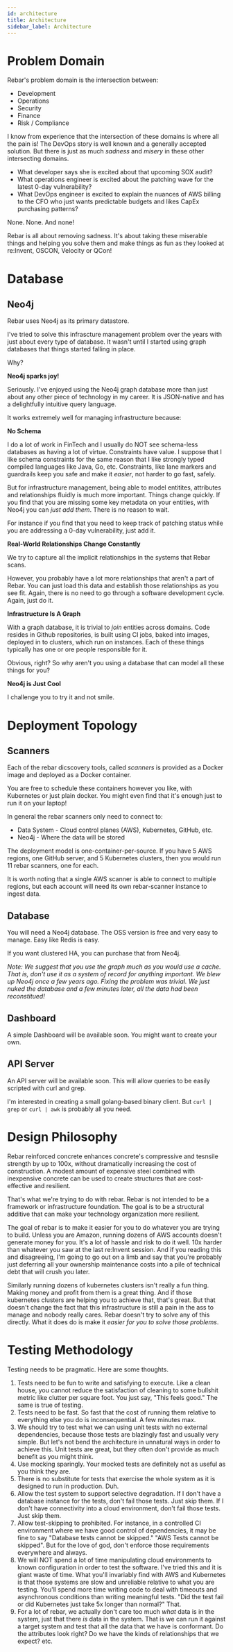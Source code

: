 ```yaml
---
id: architecture
title: Architecture
sidebar_label: Architecture
---
```

# Problem Domain

Rebar's problem domain is the intersection between:

* Development
* Operations
* Security 
* Finance 
* Risk / Compliance

I know from experience that the intersection of these domains is where all the pain is!  The DevOps story is well known and a generally accepted 
solution. But there is just as much _sadness_ and _misery_ in these other intersecting domains.

* What developer says she is excited about that upcoming SOX audit?
* What operations engineer is excited about the patching wave for the latest 0-day vulnerability?
* What DevOps engineer is excited to explain the nuances of AWS billing to the CFO who just wants predictable budgets and likes CapEx purchasing patterns?

None. None. And none!

Rebar is all about removing sadness.  It's about taking these miserable things and helping you solve them and make things as fun as they looked at re:Invent, OSCON, Velocity or QCon!

# Database

## Neo4j

Rebar uses Neo4j as its primary datastore.

I've tried to solve this infrascture management problem over the years with just about every type of database.  It wasn't until I started using graph databases that things started falling in place.

Why?

**Neo4j sparks joy!**

Seriously.  I've enjoyed using the Neo4j graph database more than just about any other piece of technology in my career.  It is JSON-native and has a delightfully intuitive query language.

It works extremely well for managing infrastructure because:

__No Schema__

I do a lot of work in FinTech and I usually do NOT see schema-less databases as having a lot of virtue.  Constraints have value.  I suppose that I like schema constraints for the same reason that I like strongly typed compiled languages like Java, Go, etc.  Constraints, like lane markers and guardrails keep you safe and make it *easier*, not harder to go fast, safely.

But for infrastructure management, being able to model entitites, attributes and relationships fluidly is much more important.  Things change quickly.  If you find that you are missing some key metadata on your entities, with Neo4j you can _just add them_.  There is no reason to wait.

For instance if you find that you need to keep track of patching status while you are addressing a 0-day vulnerability, just add it.

__Real-World Relationships Change Constantly__

We try to capture all the implicit relationships in the systems that Rebar scans.

However, you probably have a lot more relationships that aren't a part of Rebar.  You can just load this data and establish those relationships as you see fit.  Again, there is no need to go through a software development cycle.  Again, just do it.

__Infrastructure Is A Graph__

With a graph database, it is trivial to *join* entities across domains.  Code resides in Github repositories, is built using CI jobs, baked into images, deployed in to clusters, which run on instances.  Each of these things typically has one or ore people responsible for it.  

Obvious, right?  So why aren't you using a database that can model all these things for you?

__Neo4j is Just Cool__

I challenge you to try it and not smile.

# Deployment Topology

## Scanners

Each of the rebar dicscovery tools, called _scanners_ is provided as a Docker image and deployed as a Docker container.  

You are free to schedule these containers however you like, with Kubernetes or just plain docker. You might even find that it's enough just to run it on your laptop!

In general the rebar scanners only need to connect to:

* Data System - Cloud control planes (AWS), Kubernetes, GitHub, etc.
* Neo4j - Where the data will be stored

The deployment model is one-container-per-source.  If you have 5 AWS regions, one GitHub server, and 5 Kubernetes clusters, then you would run 11 rebar scanners, one for each.  

It is worth noting that a single AWS scanner is able to connect to multiple regions, but each account will need its own rebar-scanner instance to ingest data.

## Database

You will need a Neo4j database.  The OSS version is free and very easy to manage.  Easy like Redis is easy.  

If you want clustered HA, you can purchase that from Neo4j.

_Note: We suggest that you use the graph much as you would use a cache.  That is, don't use it as a system of record for anything important.  We blew up Neo4j once a few years ago.  Fixing the problem was trivial.  We just nuked the database and a few minutes later, all the data had been reconstitued!_

## Dashboard

A simple Dashboard will be available soon.  You might want to create your own.  

## API Server

An API server will be available soon.  This will allow queries to be easily scripted with curl and grep.

I'm interested in creating a small golang-based binary client.  But `curl | grep` or `curl | awk` is probably all you need. 


# Design Philosophy

Rebar reinforced concrete enhances concrete's compressive and tesnsile strength by up to 100x, without dramatically increasing the cost of construction. A modest amount of expensive steel combined with inexpensive concrete can be used to create structures that are cost-effective and resilient.

That's what we're trying to do with rebar.  Rebar is not intended to be a framework or infrastructure foundation.  The goal is to be a structural additive that can make your technology organization more resilient.

The goal of rebar is to make it easier for you to do whatever you are trying to build.  Unless you are Amazon, running dozens of AWS accounts doesn't generate money for you.  It's a lot of hassle and risk to do it well.  10x harder than whatever you saw at the last re:Invent session.  And if you reading this and disagreeing, I'm going to go out on a limb and say that you're probably just deferring all your ownership maintenance costs into a pile of technical debt that will crush you later.  

Similarly running dozens of kubernetes clusters isn't really a fun thing.  Making money and profit from them is a great thing.  And if those kubernetes clusters are helping you to achieve that, that's great.  But that doesn't change the fact that this infrastructure is still a pain in the ass to manage and nobody really cares.  Rebar doesn't try to solve any of this directly.  What it does do is make it _easier for you to solve those problems_. 

# Testing Methodology

Testing needs to be pragmatic.  Here are some thoughts.

1. Tests need to be fun to write and satisfying to execute.  Like a clean house, you cannot reduce the satisfaction of cleaning to some bullshit metric like clutter per square foot.  You just say, "This feels good."  The same is true of testing.
2. Tests need to be fast.  So fast that the cost of running them relative to everything else you do is inconsequential.  A few minutes max.
3. We should try to test what we can using unit tests with  no external dependencies, because those tests are blazingly fast and usually very simple.  But let's not bend the architecture in unnatural ways in order to achieve this.  Unit tests are great, but they often don't provide as much benefit as you might think.  
4. Use mocking sparingly.  Your mocked tests are definitely not as useful as you think they are.
5. There is no substitute for tests that exercise the whole system as it is designed to run in production.  Duh.
6. Allow the test system to support selective degradation.  If I don't have a database instance for the tests, don't fail those tests.  Just skip them.  If I don't have connectivity into a cloud environment, don't fail those tests.  Just skip them.
7. Allow test-skipping to prohibited.  For instance, in a controlled CI environment where we have good control of dependencies, it may be fine to say "Database tests cannot be skipped."  "AWS Tests cannot be skipped".  But for the love of god, don't enforce those requirements everywhere and always.
8. We will NOT spend a lot of time manipulating cloud environments to known configuration in order to test the software.  I've tried this and it is giant waste of time.  What you'll invariably find with AWS and Kubernetes is that those systems are slow and unreliable relative to what you are testing.  You'll spend more time writing code to deal with timeouts and asynchronous conditions than writing meaningful tests.  "Did the test fail or did Kubernetes just take 5x longer than normal?"  That.
9. For a lot of rebar, we actually don't care too much *what* data is in the system, just that there *is* data in the system.  That is we can run it against a target system and test that all the data that we have is conformant.  Do the attributes look right?  Do we have the kinds of relationships that we expect? etc.